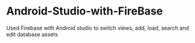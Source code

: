 # Android-Studio-with-FireBase
Used Firebase with Android studio to switch views, add, load, search and edit database assets

